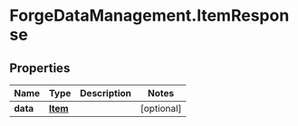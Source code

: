 # ForgeDataManagement.ItemResponse

## Properties
Name | Type | Description | Notes
------------ | ------------- | ------------- | -------------
**data** | [**Item**](Item.md) |  | [optional] 


